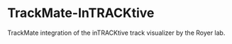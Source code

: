 # TrackMate-InTRACKtive
TrackMate integration of the inTRACKtive track visualizer by the Royer lab.
